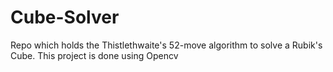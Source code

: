 # Cube-Solver
Repo which holds the Thistlethwaite's 52-move algorithm to solve a Rubik's Cube.
This project is done using Opencv

